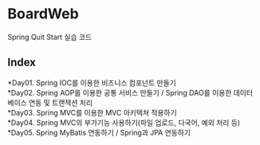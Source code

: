 # BoardWeb
Spring Quit Start 실습 코드

## Index
*Day01. Spring IOC를 이용한 비즈니스 컴포넌트 만들기   
*Day02. Spring AOP를 이용한 공통 서비스 만들기 / Spring DAO를 이용한 데이터베이스 연동 및 트랜잭션 처리   
*Day03. Spring MVC를 이용한 MVC 아키텍쳐 적용하기   
*Day04. Spring MVC의 부가기능 사용하기(파일 업로드, 다국어, 예외 처리 등)   
*Day05. Spring MyBatis 연동하기 / Spring과 JPA 연동하기   
